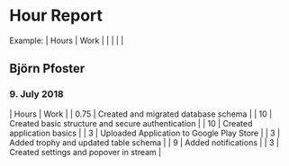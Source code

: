 # Hour Report
Example:
| Hours | Work |
|  |  |  |
## Björn Pfoster
### 9. July 2018
| Hours | Work |
| 0.75 | Created and migrated database schema | 
| 10 | Created basic structure and secure authentication | 
| 10 | Created application basics |
| 3 | Uploaded Application to Google Play Store |
| 3 | Added trophy and updated table schema |
| 9 | Added notifications |
| 3 | Created settings and popover in stream |